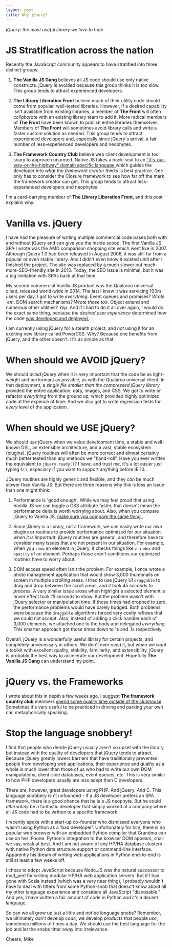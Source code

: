 ```yaml
---
layout: post
title: Why jQuery?
---
```

*jQuery: the most useful library we love to hate*

JS Stratification across the nation
===================================
Recently the JavaScript community appears to have stratified into three
distinct groups:

1. **The Vanilla JS Gang** believes all JS code should use only native
   constructs. jQuery is avoided because this group thinks it is too slow.
   This group tends to attract experienced developers.

2. **The Library Liberation Front** believe much of their utility code should
   come from popular, well-tested libraries. However, if a desired capability
   isn't available from existing libraries, a member of **The Front** will 
   often *collaborate* with an existing library team to add it.  More
   radical members of **The Front** have been known to publish entire
   libraries themselves.  Members of **The Front** will sometimes avoid library
   calls and write a faster custom solution as needed. 
   This group tends to attract experienced developers and, 
   especially since jQuery's arrival, a fair number of less-experienced
   developers and neophytes.

3. **The Framework Country Club** believe web client development is 
   too scary to approach unarmed. Native JS takes a back-seat to an
   ["it's-our-way-or-the-highway" domain specific language
   ](../no-frameworks) which guides the developer into 
   *what the framework creator thinks* is best practice. One only has to 
   consider the Closure framework to see how far off the mark
   the framework creator can get. This group tends to attract 
   less-experienced developers and neophytes.

I'm a card-carrying member of **The Library Liberation Front**,
and this post explains why.

Vanilla vs. jQuery
==================
I have had the pleasure of writing multiple commercial code bases both
with and without jQuery and can give you the inside scoop. The first Vanilla
JS SPA I wrote was the AMD comparison shopping site which went live in 2007.
Although jQuery 1.0 had been released in August 2006, it was still far from
a popular or even stable library. And I didn't even know it existed until
after I finished the project. The site was replaced by a much slower
but much-more-SEO-friendly site in 2010. Today, the SEO issue is minimal,
but it was a big limitation with SPAs back at that time.

My second commercial Vanilla JS product was the Qualaroo universal client,
released world-wide in 2014. The last I knew it was servicing 100m users per day.
I got to write *everything*. Event queues and promises?
*Wrote 'em*. DOM search mechanisms? *Wrote those too.* Object extend and
numerous other utilities? *Yep.* And if I had to do it all over again, I
would do the exact same thing, because *the desired user experience* 
determined how the code [was developed and deployed
](https://www.youtube.com/watch?v=aoH0J6lL2w0).

I am currently using jQuery for a stealth project, and *not* using
it for an exciting new library called PowerCSS. Why? Because one benefits from
jQuery, and the other doesn't. It's as simple as that.

When should we AVOID jQuery?
============================
We should *avoid* jQuery when it is very important that the code be as
light-weight and performant as possible, as with the Qualaroo universal client.
In that deployment, a *single file smaller than the compressed jQuery library*
provided the entire application, data, images, and CSS. We got to write or
refactor *everything* from the ground up, which provided highly optimized
code at the expense of time. And we also got to write regression tests for
*every* level of the application.

When should we USE jQuery?
==========================
We should *use* jQuery when we value development time, a stable and well-known
DSL, an extensible architecture, and a vast, stable ecosystem (plugins).
jQuery routines will often be more correct and almost certainly much better 
tested than any methods we "hand-roll". Have you ever written the equivalent to 
`jQuery.ready()`? I have, and trust me, it's a lot easier just typing `$()`,
especially if you want to support anything before IE 10.

JQuery routines are highly generic and flexible, and they *can* be much 
slower than Vanilla JS. But there are three reasons why this is less an 
issue than one might think:

1. Performance is 'good enough'. While we may feel proud that
   using Vanilla JS we can toggle a CSS attribute faster, that doesn't mean
   the performance delta is worth worrying about. Also, when you compare jQuery
   to Vanilla JS,
   [make sure you compare the same thing
   ](https://jsperf.com/vanilla-js-v-jquery-hide/11).

2. Since jQuery is a library, not a framework, we can easily write our own
   plugins or routines to provide performance optimized for our situation
   *when it is important*. jQuery routines are general, and therefore
   have to consider many issues that are not present in our situation. For
   example, when you `show` an element in jQuery, it checks things like
   `z-index` and `opacity` of an element. Perhaps those aren't conditions
   our optimized routines have to worry about.

3. DOM access speed often isn't the problem. For example,
   I once wrote a photo management application that would show 3,000
   thumbnails on screen in multiple scrolling areas. I tried to use jQuery UI
   `draggable` to drag and drop between the scroll areas, and *it took 45 seconds
   to process*. A very similar issue arose when highlight a selected element:
   a hover effect took *15 seconds* to show. But the problem wasn't with jQuery 
   selector or manipulation time. If those times had dropped to zero, the
   performance problems would have barely budged. Both problems were because
   the `draggable` algorithms forced very costly reflows that we
   could not accept. Also, instead of adding a click handler each of 3,000
   elements, we attached one to the body and delegated *everything*.
   This smarter approach got those times down to 1s and .1s respectively.

Overall, jQuery is a wonderfully useful library for certain projects, 
and completely unnecessary in others. We don't ever *need* it, but when
we *want* a toolkit with excellent quality, stability, familiarity,
and extensibility, jQuery is probably the best way to accelerate our development.
Hopefully **The Vanilla JS Gang** can understand my point.

jQuery vs. the Frameworks
=========================
I wrote about this in depth a few weeks ago.  I suggest 
**The framework country club** members [spend some quality time outside of
the clubhouse](../no-frameworks). Sometimes it's very useful to be practiced
in driving and parking your own car, metaphorically speaking.

Stop the language snobbery!
===========================
I find that people who deride jQuery usually aren't so upset with the library,
but instead with the quality of developers that jQuery tends to attract.
Because jQuery greatly lowers barriers that have traditionally prevented
people from developing web applications, their experience and quality as a whole
is much lower than those of us who had to write our own DOM manipulations,
client-side databases, event queues, etc. This is very similar to how PHP
developers usually are less adept than C developers.

There *are*, however, great developers using PHP. And jQuery. *And* C.
This language snobbery isn't unfounded - If a JS developer prefers an SPA 
framework, there is a good chance that he is a JS neophyte. But he could 
*alternately* be a fantastic developer that simply worked at a company
where all JS code had to be written to a specific framework.

I recently spoke with a start-up co-founder who dismissed everyone who wasn't using
Python as a 'bad developer'. Unfortunately for him, there is no popular web browser
with an embedded Python compiler that Grandma can use on her iPhone.  Python's 
integration to the browser DOM appears, shall we say, weak at best.
And I am not aware of any HP/HA database clusters with native Python data 
structure support or command-line interface. Apparently his dream of writing
web applications in Python end-to-end is still at least a few weeks off.

I chose to adopt JavaScript because Node.JS was the natural successor to 
mod\_perl for writing modular HP/HA web application servers.
But if I had gone with Scala instead (which was a very near thing), 
I probably wouldn't have to deal with titters from some Python-snob
that doesn't know about all my other language experience and considers 
all JavaScript "disposable."  And yes, I have written a fair amount of 
code in Python and it's a decent language.

So can we all grow up just a little and not be language snobs?
Remember, we ultimately don't develop *code*, we develop *products*
that people *use*, sometimes millions of times a day. We should use the
best language for the job and let the snobs titter away into irrelevance.

Cheers, Mike

